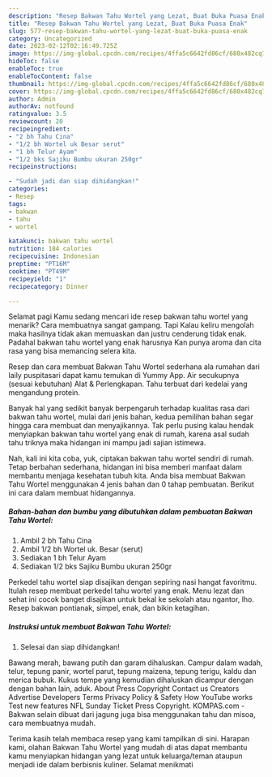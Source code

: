 ```yaml
---
description: "Resep Bakwan Tahu Wortel yang Lezat, Buat Buka Puasa Enak"
title: "Resep Bakwan Tahu Wortel yang Lezat, Buat Buka Puasa Enak"
slug: 577-resep-bakwan-tahu-wortel-yang-lezat-buat-buka-puasa-enak
category: Uncategorized
date: 2023-02-12T02:16:49.725Z
image: https://img-global.cpcdn.com/recipes/4ffa5c6642fd86cf/680x482cq70/bakwan-tahu-wortel-foto-resep-utama.jpg
hideToc: false
enableToc: true
enableTocContent: false
thumbnail: https://img-global.cpcdn.com/recipes/4ffa5c6642fd86cf/680x482cq70/bakwan-tahu-wortel-foto-resep-utama.jpg
cover: https://img-global.cpcdn.com/recipes/4ffa5c6642fd86cf/680x482cq70/bakwan-tahu-wortel-foto-resep-utama.jpg
author: Admin
authorAv: notfound
ratingvalue: 3.5
reviewcount: 20
recipeingredient:
- "2 bh Tahu Cina"
- "1/2 bh Wortel uk Besar serut"
- "1 bh Telur Ayam"
- "1/2 bks Sajiku Bumbu ukuran 250gr"
recipeinstructions:

- "Sudah jadi dan siap dihidangkan!"
categories:
- Resep
tags:
- bakwan
- tahu
- wortel

katakunci: bakwan tahu wortel 
nutrition: 184 calories
recipecuisine: Indonesian
preptime: "PT16M"
cooktime: "PT49M"
recipeyield: "1"
recipecategory: Dinner

---
```



Selamat pagi Kamu sedang mencari ide resep bakwan tahu wortel yang menarik? Cara membuatnya sangat gampang. Tapi Kalau keliru mengolah maka hasilnya tidak akan memuaskan dan justru cenderung tidak enak. Padahal bakwan tahu wortel yang enak harusnya Kan punya aroma dan cita rasa yang bisa memancing selera kita.


Resep dan cara membuat Bakwan Tahu Wortel sederhana ala rumahan dari laily puspitasari dapat kamu temukan di Yummy App. Air secukupnya (sesuai kebutuhan) Alat &amp; Perlengkapan. Tahu terbuat dari kedelai yang mengandung protein.

Banyak hal yang sedikit banyak berpengaruh terhadap kualitas rasa dari bakwan tahu wortel, mulai dari jenis bahan, kedua pemilihan bahan segar hingga cara membuat dan menyajikannya. Tak perlu pusing kalau hendak menyiapkan bakwan tahu wortel yang enak di rumah, karena asal sudah tahu triknya maka hidangan ini mampu jadi sajian istimewa.


Nah, kali ini kita coba, yuk, ciptakan bakwan tahu wortel sendiri di rumah. Tetap berbahan sederhana, hidangan ini bisa memberi manfaat dalam membantu menjaga kesehatan tubuh kita. Anda bisa membuat Bakwan Tahu Wortel menggunakan 4 jenis bahan dan 0 tahap pembuatan. Berikut ini cara dalam membuat hidangannya.

<!--inarticleads1-->

##### Bahan-bahan dan bumbu yang dibutuhkan dalam pembuatan Bakwan Tahu Wortel:

1. Ambil 2 bh Tahu Cina
1. Ambil 1/2 bh Wortel uk. Besar (serut)
1. Sediakan 1 bh Telur Ayam
1. Sediakan 1/2 bks Sajiku Bumbu ukuran 250gr


Perkedel tahu wortel siap disajikan dengan sepiring nasi hangat favoritmu. Itulah resep membuat perkedel tahu wortel yang enak. Menu lezat dan sehat ini cocok banget disajikan untuk bekal ke sekolah atau ngantor, lho. Resep bakwan pontianak, simpel, enak, dan bikin ketagihan. 

<!--inarticleads2-->

##### Instruksi untuk membuat Bakwan Tahu Wortel:


1. Selesai dan siap dihidangkan!

Bawang merah, bawang putih dan garam dihaluskan. Campur dalam wadah, telur, tepung panir, wortel parut, tepung maizena, tepung terigu, kaldu dan merica bubuk. Kukus tempe yang kemudian dihaluskan dicampur dengan dengan bahan lain, aduk. About Press Copyright Contact us Creators Advertise Developers Terms Privacy Policy &amp; Safety How YouTube works Test new features NFL Sunday Ticket Press Copyright. KOMPAS.com - Bakwan selain dibuat dari jagung juga bisa menggunakan tahu dan misoa, cara membuatnya mudah. 

Terima kasih telah membaca resep yang kami tampilkan di sini. Harapan kami, olahan Bakwan Tahu Wortel yang mudah di atas dapat membantu kamu menyiapkan hidangan yang lezat untuk keluarga/teman ataupun menjadi ide dalam berbisnis kuliner. Selamat menikmati
